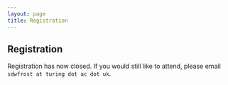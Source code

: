 ```yaml
---
layout: page
title: Registration
---
```


## Registration

Registration has now closed. If you would still like to attend, please email `sdwfrost at turing dot ac dot uk`.

